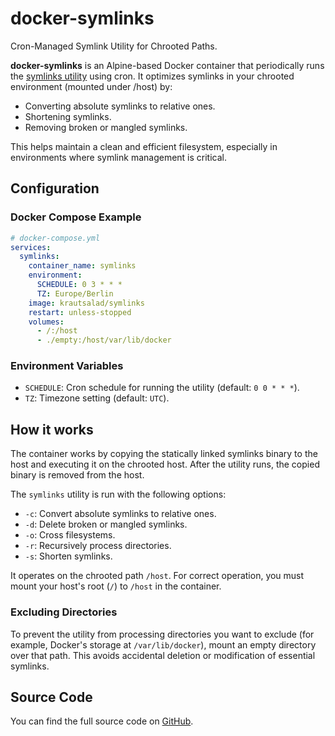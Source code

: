 # docker-symlinks

Cron-Managed Symlink Utility for Chrooted Paths.

**docker-symlinks** is an Alpine-based Docker container that periodically runs the [symlinks utility](https://github.com/brandt/symlinks) using cron. It optimizes symlinks in your chrooted environment (mounted under /host) by:

- Converting absolute symlinks to relative ones.
- Shortening symlinks.
- Removing broken or mangled symlinks.

This helps maintain a clean and efficient filesystem, especially in environments where symlink management is critical.

## Configuration

### Docker Compose Example

```yml
# docker-compose.yml
services:
  symlinks:
    container_name: symlinks
    environment:
      SCHEDULE: 0 3 * * *
      TZ: Europe/Berlin
    image: krautsalad/symlinks
    restart: unless-stopped
    volumes:
      - /:/host
      - ./empty:/host/var/lib/docker
```

### Environment Variables

- `SCHEDULE`: Cron schedule for running the utility (default: `0 0 * * *`).
- `TZ`: Timezone setting (default: `UTC`).

## How it works

The container works by copying the statically linked symlinks binary to the host and executing it on the chrooted host. After the utility runs, the copied binary is removed from the host.

The `symlinks` utility is run with the following options:

- `-c`: Convert absolute symlinks to relative ones.
- `-d`: Delete broken or mangled symlinks.
- `-o`: Cross filesystems.
- `-r`: Recursively process directories.
- `-s`: Shorten symlinks.

It operates on the chrooted path `/host`. For correct operation, you must mount your host's root (`/`) to `/host` in the container.

### Excluding Directories

To prevent the utility from processing directories you want to exclude (for example, Docker's storage at `/var/lib/docker`), mount an empty directory over that path. This avoids accidental deletion or modification of essential symlinks.

## Source Code

You can find the full source code on [GitHub](https://github.com/krautsalad/docker-symlinks).
